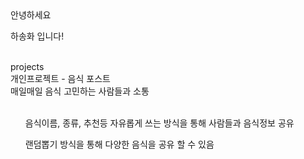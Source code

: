 <div>안녕하세요</div>
<p>하송화 입니다!</p>
<br>
<div>projects</div>
<div>개인프로젝트 - 음식 포스트</div>
<div>매일매일 음식 고민하는 사람들과 소통</div>
<br>
<ul>음식이름, 종류, 추천등 자유롭게 쓰는 방식을 통해 사람들과 음식정보 공유</ul>
<ul>랜덤뽑기 방식을 통해 다양한 음식을 공유 할 수 있음</ul>
